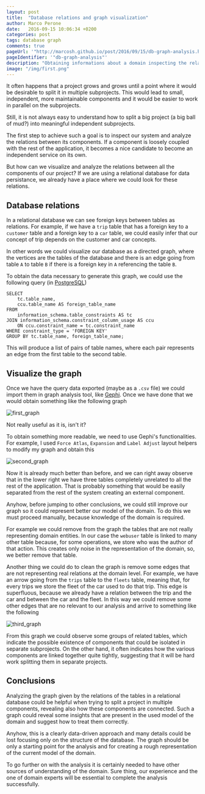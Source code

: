 ```yaml
---
layout: post
title:  "Database relations and graph visualization"
author: Marco Perone
date:   2016-09-15 10:06:34 +0200
categories: post
tags: database graph
comments: true
pageUrl: '"http://marcosh.github.io/post/2016/09/15/db-graph-analysis.html"'
pageIdentifier: '"db-graph-analysis"'
description: "Obtaining informations about a domain inspecting the relations between the database tables"
image: "/img/first.png"
---
```


It often happens that a project grows and grows until a point where it would be desirable to split it in multiple subprojects. This would lead to small, independent, more maintainable components and it would be easier to work in parallel on the subprojects.

Still, it is not always easy to understand how to split a big project (a big ball of mud?) into meaningful independent subprojects.

The first step to achieve such a goal is to inspect our system and analyze the relations between its components. If a component is loosely coupled with the rest of the application, it becomes a nice candidate to become an independent service on its own.

But how can we visualize and analyze the relations between all the components of our project? If we are using a relational database for data persistance, we already have a place where we could look for these relations.

## Database relations

In a relational database we can see foreign keys between tables as relations. For example, if we have a `trip` table that has a foreign key to a `customer` table and a foreign key to a `car` table, we could easily infer that our concept of trip depends on the customer and car concepts.

In other words we could visualize our database as a directed graph, where the vertices are the tables of the database and there is an edge going from table `A` to table `B` if there is a foreign key in `A` referencing the table `B`.

To obtain the data necessary to generate this graph, we could use the following query (in [PostgreSQL](https://www.postgresql.org/))

    SELECT
        tc.table_name,
        ccu.table_name AS foreign_table_name
    FROM
        information_schema.table_constraints AS tc
    JOIN information_schema.constraint_column_usage AS ccu
        ON ccu.constraint_name = tc.constraint_name
    WHERE constraint_type = 'FOREIGN KEY'
    GROUP BY tc.table_name, foreign_table_name;

This will produce a list of pairs of table names, where each pair represents an edge from the first table to the second table.

## Visualize the graph

Once we have the query data exported (maybe as a `.csv` file) we could import them in graph analysis tool, like [Gephi](https://gephi.org/). Once we have done that we would obtain something like the following graph

![first_graph]({{site.url}}/img/first.png)

Not really useful as it is, isn't it?

To obtain something more readable, we need to use Gephi's functionalities. For example, I used `Force Atlas`, `Expansion` and `Label Adjust` layout helpers to modify my graph and obtain this

![second_graph]({{site.url}}/img/second.png)

Now it is already much better than before, and we can right away observe that in the lower right we have three tables completely unrelated to all the rest of the application. That is probably something that would be easily separated from the rest of the system creating an external component.

Anyhow, before jumping to other conclusions, we could still improve our graph so it could represent better our model of the domain. To do this we must proceed manually, because knowledge of the domain is required.

For example we could remove from the graph the tables that are not really representing domain entities. In our case the `webuser` table is linked to many other table because, for some operations, we store who was the author of that action. This creates only noise in the representation of the domain, so, we better remove that table.

Another thing we could do to clean the graph is remove some edges that are not representing real relations at the domain level. For example, we have an arrow going from the `trips` table to the `fleets` table, meaning that, for every trips we store the fleet of the car used to do that trip. This edge is superfluous, because we already have a relation between the trip and the car and between the car and the fleet. In this way we could remove some other edges that are no relevant to our analysis and arrive to something like the following

![third_graph]({{site.url}}/img/third.png)

From this graph we could observe some groups of related tables, which indicate the possible existence of components that could be isolated in separate subprojects. On the other hand, it often indicates how the various components are linked together quite tightly, suggesting that it will be hard work splitting them in separate projects.

## Conclusions

Analyzing the graph given by the relations of the tables in a relational database could be helpful when trying to split a project in multiple components, revealing also how these components are connected. Such a graph could reveal some insights that are present in the used model of the domain and suggest how to treat them correctly.

Anyhow, this is a clearly data-driven approach and many details could be lost focusing only on the structure of the database. The graph should be only a starting point for the analysis and for creating a rough representation of the current model of the domain.

To go further on with the analysis it is certainly needed to have other sources of understanding of the domain. Sure thing, our experience and the one of domain experts will be essential to complete the analysis successfully.